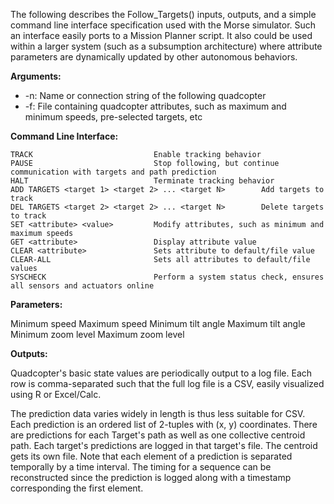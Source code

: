 The following describes the Follow_Targets() inputs, outputs, and a simple command line interface specification used with the Morse simulator.
Such an interface easily ports to a Mission Planner script. It also could be used within a larger system (such as a subsumption architecture) where attribute parameters are dynamically updated by other autonomous behaviors. 

__Arguments:__

- -n: Name or connection string of the following quadcopter
- -f: File containing quadcopter attributes, such as maximum and minimum speeds, pre-selected targets, etc

__Command Line Interface:__

    TRACK                           Enable tracking behavior
    PAUSE                           Stop following, but continue communication with targets and path prediction
    HALT                            Terminate tracking behavior
    ADD TARGETS <target 1> <target 2> ... <target N>        Add targets to track
    DEL TARGETS <target 2> <target 2> ... <target N>        Delete targets to track
    SET <attribute> <value>         Modify attributes, such as minimum and maximum speeds
    GET <attribute>                 Display attribute value
    CLEAR <attribute>               Sets attribute to default/file value
    CLEAR-ALL                       Sets all attributes to default/file values
    SYSCHECK                        Perform a system status check, ensures all sensors and actuators online

__Parameters:__

Minimum speed
Maximum speed
Minimum tilt angle
Maximum tilt angle
Minimum zoom level
Maximum zoom level

__Outputs:__

Quadcopter's basic state values are periodically output to a log file. 
Each row is comma-separated such that the full log file is a CSV, 
easily visualized using R or Excel/Calc. 

The prediction data varies widely in length is thus less suitable for CSV.
Each prediction is an ordered list of 2-tuples with (x, y) coordinates. 
There are predictions for each Target's path as well as one collective centroid path.
Each target's predictions are logged in that target's file. The centroid gets its own file. 
Note that each element of a prediction is separated temporally by a time interval. 
The timing for a sequence can be reconstructed since the prediction is logged along with a timestamp corresponding the first element. 
